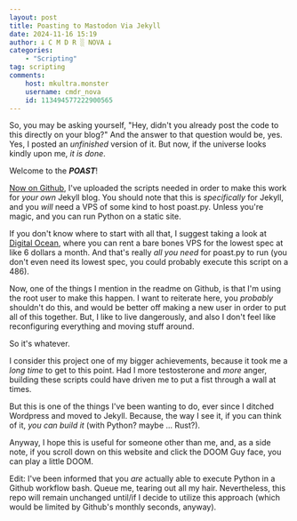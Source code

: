 ```yaml
---
layout: post
title: Poasting to Mastodon Via Jekyll
date: 2024-11-16 15:19
author: 𐕣 C M D R ░ NOVA 𐕣
categories:
    - "Scripting"
tag: scripting
comments:
    host: mkultra.monster
    username: cmdr_nova
    id: 113494577222900565
---
```


So, you may be asking yourself, "Hey, didn't you already post the code to this directly on your blog?" And the answer to that question would be, yes. Yes, I posted an *unfinished* version of it. But now, if the universe looks kindly upon me, *it is done*.

Welcome to the ***POAST***!

<a href="https://github.com/cmdr-nova/poast" target="_blank">Now on Github</a>, I've uploaded the scripts needed in order to make this work for *your own* Jekyll blog. You should note that this is *specifically* for Jekyll, and you *will* need a VPS of some kind to host poast.py. Unless you're magic, and you can run Python on a static site.

If you don't know where to start with all that, I suggest taking a look at <a href="https://www.digitalocean.com" target="_blank">Digital Ocean</a>, where you can rent a bare bones VPS for the lowest spec at like 6 dollars a month. And that's really *all you need* for poast.py to run (you don't even need its lowest spec, you could probably execute this script on a 486).

Now, one of the things I mention in the readme on Github, is that I'm using the root user to make this happen. I want to reiterate here, you *probably* shouldn't do this, and would be better off making a new user in order to put all of this together. But, I like to live dangerously, and also I don't feel like reconfiguring everything and moving stuff around.

So it's whatever.

I consider this project one of my bigger achievements, because it took me a *long time* to get to this point. Had I more testosterone and *more* anger, building these scripts could have driven me to put a fist through a wall at times.

But this is one of the things I've been wanting to do, ever since I ditched Wordpress and moved to Jekyll. Because, the way I see it, if you can think of it, *you can build it* (with Python? maybe ... Rust?).

Anyway, I hope this is useful for someone other than me, and, as a side note, if you scroll down on this website and click the DOOM Guy face, you can play a little DOOM.

Edit: I've been informed that you *are* actually able to execute Python in a Github workflow bash. Queue me, tearing out all my hair. Nevertheless, this repo will remain unchanged until/if I decide to utilize this approach (which would be limited by Github's monthly seconds, anyway).